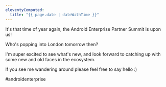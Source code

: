 ```yaml
---
eleventyComputed:
  title: "{{ page.date | dateWithTime }}"
---
```

It's that time of year again, the Android Enterprise Partner Summit is upon us! 

Who's popping into London tomorrow then?

I'm super excited to see what's new, and look forward to catching up with some new and old faces in the ecosystem.

If you see me wandering around please feel free to say hello :)

#androidenterprise
